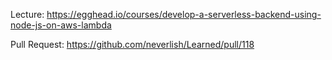 Lecture: https://egghead.io/courses/develop-a-serverless-backend-using-node-js-on-aws-lambda

Pull Request: https://github.com/neverlish/Learned/pull/118
